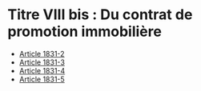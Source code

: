 # Titre VIII bis : Du contrat de promotion immobilière

- [Article 1831-2](article-1831-2.md)
- [Article 1831-3](article-1831-3.md)
- [Article 1831-4](article-1831-4.md)
- [Article 1831-5](article-1831-5.md)
